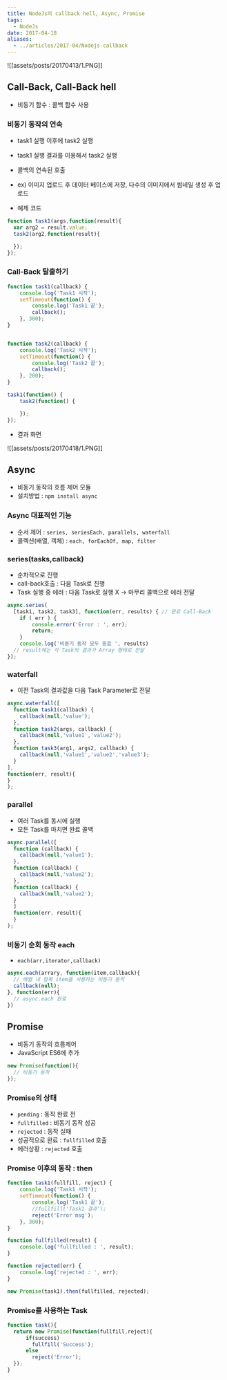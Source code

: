 ```yaml
---
title: NodeJs의 callback hell, Async, Promise
tags:
  - NodeJs
date: 2017-04-18
aliases: 
  - ../articles/2017-04/Nodejs-callback
---
```


![[assets/posts/20170413/1.PNG]]

## Call-Back, Call-Back hell
- 비동기 함수 : 콜백 함수 사용

### 비동기 동작의 연속
- task1 실행 이후에 task2 실행
- task1 실행 결과를 이용해서 task2 실행
- 콜백의 연속된 호출
- ex) 이미지 업로드 후 데이터 베이스에 저장, 다수의 이미지에서 썸네일 생성 후 업로드

- 예제 코드

``` javascript
function task1(args,function(result){
  var arg2 = result.value;
  task2(arg2,function(result){

  });
});
```

### Call-Back 탈출하기

``` javascript
function task1(callback) {
	console.log('Task1 시작');
	setTimeout(function() {
		console.log('Task1 끝');
		callback();
	}, 300);
}


function task2(callback) {
	console.log('Task2 시작');
	setTimeout(function() {
		console.log('Task2 끝');
		callback();
	}, 200);
}

task1(function() {
	task2(function() {

	});
});
```

- 결과 화면

![[assets/posts/20170418/1.PNG]]

## Async
- 비동기 동작의 흐름 제어 모듈
- 설치방법 : `npm install async`

### Async 대표적인 기능
- 순서 제어 : `series, seriesEach, parallels, waterfall`
- 콜렉션(배열, 객체) : `each, forEachOf, map, filter`

### series(tasks,callback)
- 순차적으로 진행
- call-back호출 : 다음 Task로 진행
- Task 실행 중 에러 : 다음 Task로 실행 X -> 마무리 콜백으로 에러 전달

``` javascript
async.series(
  [task1, task2, task3], function(err, results) { // 완료 Call-Back
	if ( err ) {
		console.error('Error : ', err);
		return;
	}
	console.log('비동기 동작 모두 종료 ', results)
  // result에는 각 Task의 결과가 Array 형태로 전달
});
```

### waterfall
- 이전 Task의 결과값을 다음 Task Parameter로 전달

``` javascript
async.waterfall([
  function task1(callback) {
    callback(null,'value');
  },
  function task2(args, callback) {
    callback(null,'value1','value2');
  },
  function task3(arg1, args2, callback) {
    callback(null,'value1','value2','value3');
  }
],
function(err, result){
}
);
```

### parallel
- 여러 Task를 동시에 실행
- 모든 Task를 마치면 완료 콜백

``` javascript
async.parallel([
  function (callback) {
    callback(null,'value1');
  },
  function (callback) {
    callback(null,'value2');
  },
  function (callback) {
    callback(null,'value2');
  }
  ]
  function(err, result){
  }
);
```
### 비동기 순회 동작 each
- `each(arr,iterator,callback)`

``` javascript
async.each(arrary, function(item,callback){
  // 배열 내 항목 item을 사용하는 비동기 동작
  callback(null);
}, function(err){
  // async.each 완료
})
```

## Promise
- 비동기 동작의 흐름제어
- JavaScript ES6에 추가

``` javascript
new Promise(function(){
  // 비동기 동작
});
```

### Promise의 상태
- `pending` : 동작 완료 전
- `fullfilled` : 비동기 동작 성공
- `rejected` : 동작 실패
- 성공적으로 완료 : `fullfilled` 호출
- 에러상황 : `rejected` 호출

### Promise 이후의 동작 : then

``` javascript
function task1(fullfill, reject) {
	console.log('Task1 시작');
	setTimeout(function() {
		console.log('Task1 끝');
		//fullfill('Task1 결과');
		reject('Error msg');
	}, 300);
}

function fullfilled(result) {
	console.log('fullfilled : ', result);
}

function rejected(err) {
	console.log('rejected : ', err);
}

new Promise(task1).then(fullfilled, rejected);
```

### Promise를 사용하는 Task

``` javascript
function task(){
  return new Promise(function(fullfill,reject){
      if(success)
        fullfill('Success');
      else
        reject('Error');
  });
}
```

